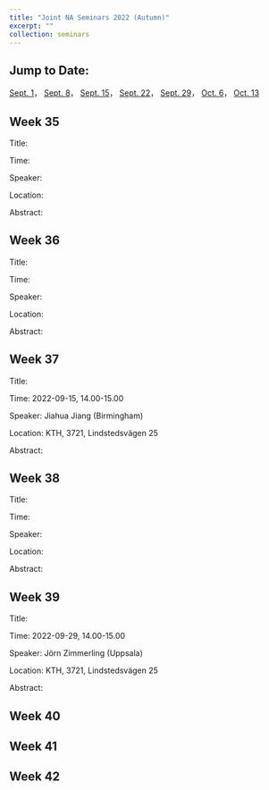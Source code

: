 ```yaml
---
title: "Joint NA Seminars 2022 (Autumn)"
excerpt: ""
collection: seminars
---
```


## Jump to Date: 
[Sept. 1](#week-35)， [Sept. 8](#week-36)， [Sept. 15](#week-37)， [Sept. 22](#week-38)， [Sept. 29](#week-39)， [Oct. 6](#week-40)， [Oct. 13](#week-41)

## Week 35

Title: 

Time:

Speaker: 

Location:

Abstract:

## Week 36

Title: 

Time:

Speaker: 

Location:

Abstract:

## Week 37

Title: 

Time: 2022-09-15, 14.00-15.00

Speaker: Jiahua Jiang (Birmingham)

Location: KTH, 3721, Lindstedsvägen 25

Abstract:

## Week 38

Title: 

Time:

Speaker: 

Location:

Abstract:

## Week 39

Title: 

Time: 2022-09-29, 14.00-15.00

Speaker: Jörn Zimmerling (Uppsala)

Location: KTH, 3721, Lindstedsvägen 25

Abstract:

## Week 40

## Week 41

## Week 42

